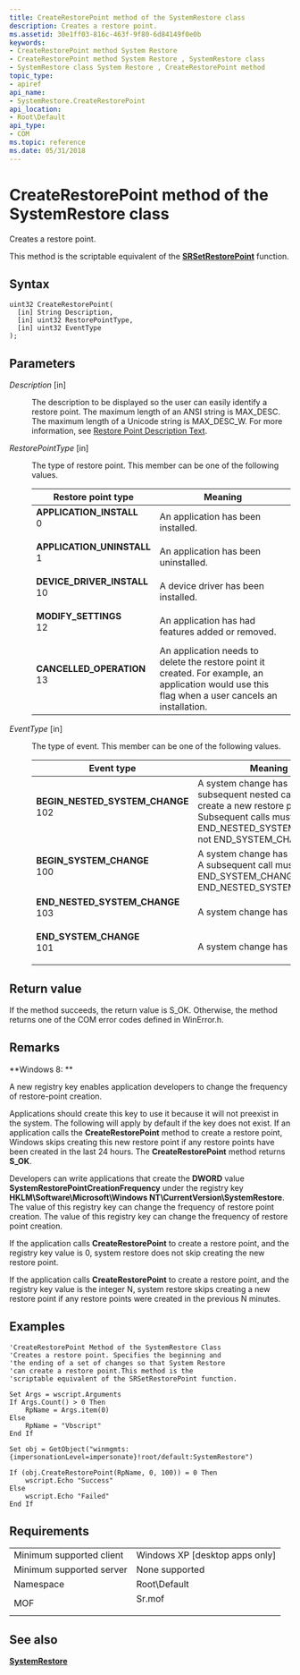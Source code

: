 ```yaml
---
title: CreateRestorePoint method of the SystemRestore class
description: Creates a restore point.
ms.assetid: 30e1ff03-816c-463f-9f80-6d84149f0e0b
keywords:
- CreateRestorePoint method System Restore
- CreateRestorePoint method System Restore , SystemRestore class
- SystemRestore class System Restore , CreateRestorePoint method
topic_type:
- apiref
api_name:
- SystemRestore.CreateRestorePoint
api_location:
- Root\Default
api_type:
- COM
ms.topic: reference
ms.date: 05/31/2018
---
```


# CreateRestorePoint method of the SystemRestore class

Creates a restore point.

This method is the scriptable equivalent of the [**SRSetRestorePoint**](/windows/desktop/api/SRRestorePtAPI/nf-srrestoreptapi-srsetrestorepointa) function.

## Syntax


```mof
uint32 CreateRestorePoint(
  [in] String Description,
  [in] uint32 RestorePointType,
  [in] uint32 EventType
);
```



## Parameters

<dl> <dt>

*Description* \[in\]
</dt> <dd>

The description to be displayed so the user can easily identify a restore point. The maximum length of an ANSI string is MAX\_DESC. The maximum length of a Unicode string is MAX\_DESC\_W. For more information, see [Restore Point Description Text](restore-point-description-text.md).

</dd> <dt>

*RestorePointType* \[in\]
</dt> <dd>

The type of restore point. This member can be one of the following values.



| Restore point type                                                                                                                                                                                                                             | Meaning                                                                                                                                                      |
|------------------------------------------------------------------------------------------------------------------------------------------------------------------------------------------------------------------------------------------------|--------------------------------------------------------------------------------------------------------------------------------------------------------------|
| <span id="APPLICATION_INSTALL"></span><span id="application_install"></span><dl> <dt>**APPLICATION\_INSTALL**</dt> <dt>0</dt> </dl>         | An application has been installed.<br/>                                                                                                                |
| <span id="APPLICATION_UNINSTALL"></span><span id="application_uninstall"></span><dl> <dt>**APPLICATION\_UNINSTALL**</dt> <dt>1</dt> </dl>   | An application has been uninstalled.<br/>                                                                                                              |
| <span id="DEVICE_DRIVER_INSTALL"></span><span id="device_driver_install"></span><dl> <dt>**DEVICE\_DRIVER\_INSTALL**</dt> <dt>10</dt> </dl> | A device driver has been installed.<br/>                                                                                                               |
| <span id="MODIFY_SETTINGS"></span><span id="modify_settings"></span><dl> <dt>**MODIFY\_SETTINGS**</dt> <dt>12</dt> </dl>                    | An application has had features added or removed.<br/>                                                                                                 |
| <span id="CANCELLED_OPERATION"></span><span id="cancelled_operation"></span><dl> <dt>**CANCELLED\_OPERATION**</dt> <dt>13</dt> </dl>        | An application needs to delete the restore point it created. For example, an application would use this flag when a user cancels an installation.<br/> |



 

</dd> <dt>

*EventType* \[in\]
</dt> <dd>

The type of event. This member can be one of the following values.



| Event type                                                                                                                                                                                                                                                      | Meaning                                                                                                                                                                                         |
|-----------------------------------------------------------------------------------------------------------------------------------------------------------------------------------------------------------------------------------------------------------------|-------------------------------------------------------------------------------------------------------------------------------------------------------------------------------------------------|
| <span id="BEGIN_NESTED_SYSTEM_CHANGE"></span><span id="begin_nested_system_change"></span><dl> <dt>**BEGIN\_NESTED\_SYSTEM\_CHANGE**</dt> <dt>102</dt> </dl> | A system change has begun. A subsequent nested call does not create a new restore point. <br/> Subsequent calls must use END\_NESTED\_SYSTEM\_CHANGE, not END\_SYSTEM\_CHANGE.<br/> |
| <span id="BEGIN_SYSTEM_CHANGE"></span><span id="begin_system_change"></span><dl> <dt>**BEGIN\_SYSTEM\_CHANGE**</dt> <dt>100</dt> </dl>                       | A system change has begun. <br/> A subsequent call must use END\_SYSTEM\_CHANGE, not END\_NESTED\_SYSTEM\_CHANGE.<br/>                                                              |
| <span id="END_NESTED_SYSTEM_CHANGE"></span><span id="end_nested_system_change"></span><dl> <dt>**END\_NESTED\_SYSTEM\_CHANGE**</dt> <dt>103</dt> </dl>       | A system change has ended.<br/>                                                                                                                                                           |
| <span id="END_SYSTEM_CHANGE"></span><span id="end_system_change"></span><dl> <dt>**END\_SYSTEM\_CHANGE**</dt> <dt>101</dt> </dl>                             | A system change has ended.<br/>                                                                                                                                                           |



 

</dd> </dl>

## Return value

If the method succeeds, the return value is S\_OK. Otherwise, the method returns one of the COM error codes defined in WinError.h.

## Remarks

**Windows 8:  **

A new registry key enables application developers to change the frequency of restore-point creation.

Applications should create this key to use it because it will not preexist in the system. The following will apply by default if the key does not exist. If an application calls the **CreateRestorePoint** method to create a restore point, Windows skips creating this new restore point if any restore points have been created in the last 24 hours. The **CreateRestorePoint** method returns **S\_OK**.

Developers can write applications that create the **DWORD** value **SystemRestorePointCreationFrequency** under the registry key **HKLM\\Software\\Microsoft\\Windows NT\\CurrentVersion\\SystemRestore**. The value of this registry key can change the frequency of restore point creation. The value of this registry key can change the frequency of restore point creation.

If the application calls **CreateRestorePoint** to create a restore point, and the registry key value is 0, system restore does not skip creating the new restore point.

If the application calls **CreateRestorePoint** to create a restore point, and the registry key value is the integer N, system restore skips creating a new restore point if any restore points were created in the previous N minutes.

## Examples


```VB
'CreateRestorePoint Method of the SystemRestore Class
'Creates a restore point. Specifies the beginning and 
'the ending of a set of changes so that System Restore 
'can create a restore point.This method is the 
'scriptable equivalent of the SRSetRestorePoint function.

Set Args = wscript.Arguments
If Args.Count() > 0 Then
    RpName = Args.item(0)
Else 
    RpName = "Vbscript"
End If

Set obj = GetObject("winmgmts:{impersonationLevel=impersonate}!root/default:SystemRestore")

If (obj.CreateRestorePoint(RpName, 0, 100)) = 0 Then
    wscript.Echo "Success"
Else 
    wscript.Echo "Failed"
End If
```



## Requirements



|                                     |                                                                                   |
|-------------------------------------|-----------------------------------------------------------------------------------|
| Minimum supported client<br/> | Windows XP \[desktop apps only\]<br/>                                       |
| Minimum supported server<br/> | None supported<br/>                                                         |
| Namespace<br/>                | Root\\Default<br/>                                                          |
| MOF<br/>                      | <dl> <dt>Sr.mof</dt> </dl> |



## See also

<dl> <dt>

[**SystemRestore**](systemrestore.md)
</dt> </dl>

 

 





